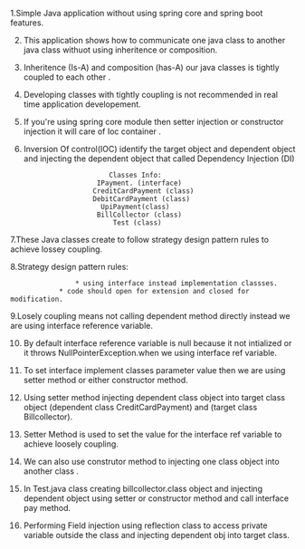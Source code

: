 1.Simple Java application without using spring core and spring boot features.

2. This application shows how to communicate one java class to another java class withuot using inheritence or composition.
 
3. Inheritence (Is-A) and composition (has-A) our java classes is tightly coupled to each other .
  
4. Developing classes with tightly coupling is not recommended in real time application developement.
  
5. If you're using spring core module then setter injection or constructor injection it will care of Ioc container .
 
6. Inversion Of control(IOC) identify the target object and dependent object and injecting the dependent object that called Dependency Injection (DI)

                            Classes Info:
                         IPayment. (interface)
                        CreditCardPayment (class)
                        DebitCardPayment (class)
                          UpiPayment(class)
                         BillCollector (class)
                             Test (class)

7.These Java classes create to follow strategy design pattern rules to achieve lossey coupling.

8.Strategy design pattern rules:

			     	* using interface instead implementation classses.
				* code should open for extension and closed for modification.

9.Losely coupling means not calling dependent method directly instead  we are using interface reference variable.

10. By default interface reference variable is null because it not intialized or it throws NullPointerException.when we using interface ref variable.
  
11. To set interface implement classes parameter value then we are using setter method or either constructor method.
12. Using setter method injecting dependent class object into target class object  (dependent class CreditCardPayment) and (target class Billcollector).
13. Setter Method is used to set the value for the interface ref variable to achieve loosely coupling.
14. We can also use construtor method to injecting one class object into another class .
15. In Test.java class creating billcollector.class object and injecting dependent object using setter or constructor method and call interface pay method.
    
16. Performing Field injection using reflection class to access private variable outside the class and injecting dependent obj into target class.
